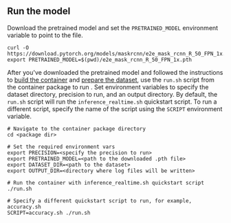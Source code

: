 ## Run the model

Download the pretrained model and set the `PRETRAINED_MODEL` environment variable
to point to the file.
```
curl -O https://download.pytorch.org/models/maskrcnn/e2e_mask_rcnn_R_50_FPN_1x.pth
export PRETRAINED_MODEL=$(pwd)/e2e_mask_rcnn_R_50_FPN_1x.pth
```

After you've downloaded the pretrained model and followed the instructions to
[build the container](#build-the-container) and [prepare the dataset](#datasets),
use the `run.sh` script from the container package to run <model name> <mode>.
Set environment variables to specify the dataset directory, precision to run, and
an output directory. By default, the `run.sh` script will run the
`inference_realtime.sh` quickstart script. To run a different script, specify
the name of the script using the `SCRIPT` environment variable.
```
# Navigate to the container package directory
cd <package dir>

# Set the required environment vars
export PRECISION=<specify the precision to run>
export PRETRAINED_MODEL=<path to the downloaded .pth file>
export DATASET_DIR=<path to the dataset>
export OUTPUT_DIR=<directory where log files will be written>

# Run the container with inference_realtime.sh quickstart script
./run.sh

# Specify a different quickstart script to run, for example, accuracy.sh
SCRIPT=accuracy.sh ./run.sh
```
